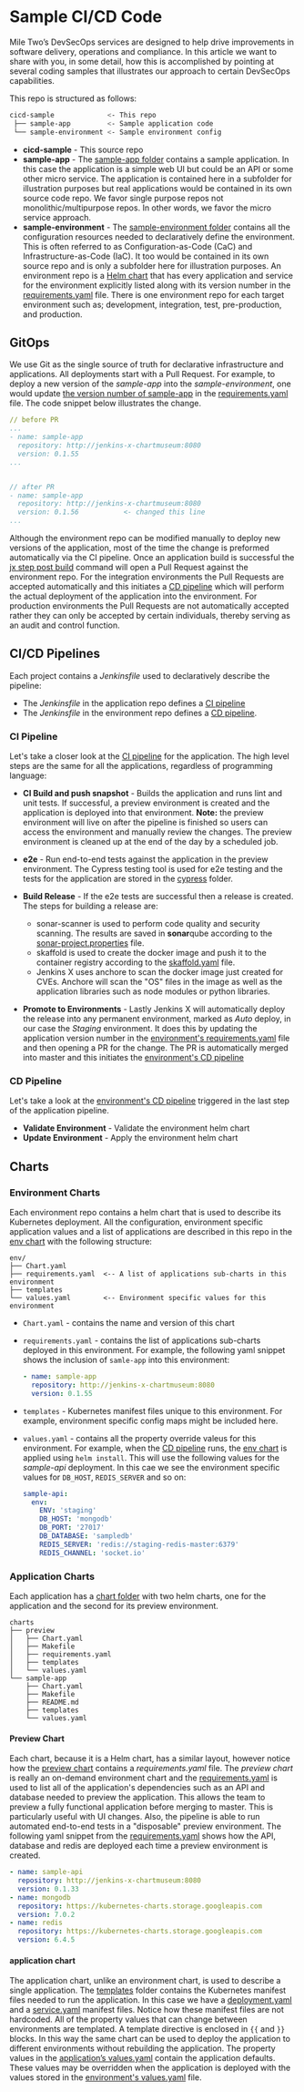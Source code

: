 # Sample CI/CD Code

Mile Two’s DevSecOps services are designed to help drive improvements in software delivery, operations and compliance. In this article we want to share with you, in some detail, how this is accomplished by pointing at several coding samples that illustrates our approach to certain DevSecOps capabilities.

This repo is structured as follows:

```bash
cicd-sample             <- This repo
 ├── sample-app         <- Sample application code
 └── sample-environment <- Sample environment config
```

* **cicd-sample** - This source repo
* **sample-app** - The [sample-app folder](sample-app) contains a sample application. In this case the application is a simple web UI but could be an API or some other micro service.  The application is contained here in a subfolder for illustration purposes but real applications would be contained in its own source code repo.  We favor single purpose repos not monolithic/multipurpose repos. In other words, we favor the micro service approach.
* **sample-environment** - The [sample-environment folder](sample-environment) contains all the configuration resources needed to declaratively define the environment. This is often referred to as Configuration-as-Code (CaC) and Infrastructure-as-Code (IaC). It too would be contained in its own source repo and is only a subfolder here for illustration purposes. An environment repo is a [Helm chart](sample-environment/env/Chart.yaml) that has every application and service for the environment explicitly listed along with its version number in the  [requirements.yaml](sample-environment/env/requirements.yaml) file.  There is one environment repo for each target environment such as; development, integration, test, pre-production, and production.  

## GitOps

We use Git as the single source of truth for declarative infrastructure and applications. All deployments start with a Pull Request. For example, to deploy a new version of the *sample-app* into the *sample-environment*, one would update [the version number of sample-app](sample-environment/env/requirements.yaml#L15) in the [requirements.yaml](sample-environment/env/requirements.yaml) file.  The code snippet below illustrates the change.


```yaml
// before PR
...
- name: sample-app
  repository: http://jenkins-x-chartmuseum:8080
  version: 0.1.55
...


// after PR
- name: sample-app
  repository: http://jenkins-x-chartmuseum:8080
  version: 0.1.56           <- changed this line
...
```

Although the environment repo can be modified manually to deploy new versions of the application, most of the time the change is preformed automatically via the CI pipeline. Once an application build is successful the [jx step post build](sample-environment/Jenkinsfile#L95) command will open a Pull Request against the environment repo.  For the integration environments the Pull Requests are accepted automatically and this initiates a [CD pipeline](sample-environment/Jenkinsfile) which will perform the actual deployment of the application into the environment. For production environments the Pull Requests are not automatically accepted rather they can only be accepted by certain individuals, thereby serving as an audit and control function.

## CI/CD Pipelines

Each project contains a *Jenkinsfile* used to declaratively describe the pipeline:

* The *Jenkinsfile* in the application repo defines a [CI pipeline](sample-app/Jenkinsfile)
* The *Jenkinsfile* in the environment repo defines a [CD pipeline](sample-environment/Jenkinsfile).

### CI Pipeline

Let's take a closer look at the [CI pipeline](sample-app/Jenkinsfile) for the application.  The high level steps are the same for all the applications, regardless of programming language:

* **CI Build and push snapshot** - Builds the application and runs lint and unit tests. If successful, a preview environment is created and the application is deployed into that environment. **Note:** the preview environment will live on after the pipeline is finished so users can access the environment and manually review the changes. The preview environment is cleaned up at the end of the day by a scheduled job.
* **e2e** - Run end-to-end tests against the application in the preview environment. The Cypress testing tool is used for e2e testing and the tests for the application are stored in the [cypress](sample-environment/cypress) folder.
* **Build Release** - If the e2e tests are successful then a release is created. The steps for building a release are:
  * sonar-scanner is used to perform code quality and security scanning.  The results are saved in **sonar**qube according to the [sonar-project.properties](sample-app/sonar-project.properties) file.
  * skaffold is used to create the docker image and push it to the container registry according to the [skaffold.yaml](samle-app/skaffold.yaml) file.
  * Jenkins X uses anchore to scan the docker image just created for CVEs.  Anchore will scan the "OS" files in the image as well as the application libraries such as node modules or python libraries. 

* **Promote to Environments** - Lastly Jenkins X will automatically deploy the release into any permanent environment, marked as *Auto* deploy, in our case the *Staging* environment. It does this by updating the application version number in the [environment's requirements.yaml](sample-environment/env/requirements.yaml) file and then opening a PR for the change. The PR is automatically merged into master and this initiates the [environment's CD pipeline](sample-environment/Jenkinsfile)

### CD Pipeline

Let's take a look at the [environment's CD pipeline](sample-environment/Jenkinsfile) triggered in the last step of the application pipeline. 

* **Validate Environment** - Validate the environment helm chart
* **Update Environment** - Apply the environment helm chart

## Charts

### Environment Charts

Each environment repo contains a helm chart that is used to describe its Kubernetes deployment. All the configuration, environment specific application values and a list of applications are described in this repo in the [env chart](sample-environment/env) with the following structure:

```text
env/
├── Chart.yaml
├── requirements.yaml  <-- A list of applications sub-charts in this environment
├── templates
└── values.yaml        <-- Environment specific values for this environment
```

* `Chart.yaml` - contains the name and version of this chart
* `requirements.yaml` - contains the list of applications sub-charts deployed in this environment. For example, the following yaml snippet shows the inclusion of `samle-app` into this environment:

    ```yaml
    - name: sample-app
      repository: http://jenkins-x-chartmuseum:8080
      version: 0.1.55
    ```

* `templates` - Kubernetes manifest files unique to this environment. For example, environment specific config maps might be included here.
* `values.yaml` - contains all the property override valeus for this environment. For example, when the [CD pipeline](sample-environment/Jenkinsfile) runs, the [env chart](sample-environment/env) is applied using `helm install`.  This will use the following values for the *sample-api* deployment. In this cae we see the environment specific values for `DB_HOST`, `REDIS_SERVER` and so on:  

    ```yaml
    sample-api:
      env:
        ENV: 'staging'
        DB_HOST: 'mongodb'
        DB_PORT: '27017'
        DB_DATABASE: 'sampledb'
        REDIS_SERVER: 'redis://staging-redis-master:6379'  
        REDIS_CHANNEL: 'socket.io'
    ```

### Application Charts

Each application has a [chart folder](sample-app/charts) with two helm charts, one for the application and the second for its preview environment. 

```text
charts
├── preview
│   ├── Chart.yaml
│   ├── Makefile
│   ├── requirements.yaml
│   ├── templates
│   └── values.yaml
└── sample-app
    ├── Chart.yaml
    ├── Makefile
    ├── README.md
    ├── templates
    └── values.yaml
```

#### Preview Chart

Each chart, because it is a Helm chart, has a similar layout, however notice how the [preview chart](sample-app/charts/preview) contains a *requirements.yaml* file. The *preview chart* is really an on-demand environment chart and the [requirements.yaml](sample-app/charts/preview/requirements.yaml) is used to list all of the application's dependencies such as an API and database needed to preview the application.  This allows the team to preview a fully functional application before merging to master. This is particularly useful with UI changes. Also, the pipeline is able to run automated end-to-end tests in a "disposable" preview environment. The following yaml snippet from the [requirements.yaml](sample-app/charts/preview/requirements.yaml) shows how the API, database and redis are deployed each time a preview environment is created.

```yaml
- name: sample-api
  repository: http://jenkins-x-chartmuseum:8080
  version: 0.1.33
- name: mongodb
  repository: https://kubernetes-charts.storage.googleapis.com
  version: 7.0.2
- name: redis
  repository: https://kubernetes-charts.storage.googleapis.com
  version: 6.4.5
```

#### application chart

The application chart, unlike an environment chart, is used to describe a single application.  The [templates](sample-app/charts/sample-app/templates) folder contains the Kubernetes manifest files needed to run the application. In this case we have a [deployment.yaml](sample-app/charts/sample-app/templates/deployment.yaml) and a [service.yaml](sample-app/charts/sample-app/templates/service.yaml) manifest files. Notice how these manifest files are not hardcoded.  All of the property values that can change between environments are templated.  A template directive is enclosed in `{{` and `}}` blocks. In this way the same chart can be used to deploy the application to different environments without rebuilding the application. The property values in the [application’s values.yaml](sample-app/charts/sample-app/values.yaml) contain the application defaults.  These values may be overridden when the application is deployed with the values stored in the [environment's values.yaml](sample-environment/env/values.yaml) file.  



